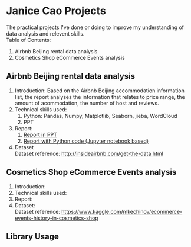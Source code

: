 # Janice Cao Projects
The practical projects I've done or doing to improve my understanding of data analysis and relevent skills.  
Table of Contents:  
1. Airbnb Beijing rental data analysis
2. Cosmetics Shop eCommerce Events analysis

## Airbnb Beijing rental data analysis
1. Introduction: Based on the Airbnb Beijing accommodation information list, the report analyses the information that relates to price range, the amount of acommodation, the number of host and reviews.
2. Technical skills used:  
    1. Python: Pandas, Numpy, Matplotlib, Seaborn, jieba, WordCloud  
    2. PPT
3. Report:
    1. [Report in PPT](01_airbnb_beijing/Airbnb_Beijing_presentation.pdf)
    2. [Report with Python code (Jupyter notebook based)](01_airbnb_beijing/airbnb_beijing_python.ipynb)
4. Dataset  
  Dataset reference: http://insideairbnb.com/get-the-data.html  

## Cosmetics Shop eCommerce Events analysis
1. Introduction:
2. Technical skills used: 
3. Report:  
4. Dataset:  
    Dataset reference: https://www.kaggle.com/mkechinov/ecommerce-events-history-in-cosmetics-shop

## Library Usage
